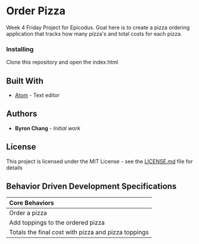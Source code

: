 # Order Pizza

Week 4 Friday Project for Epicodus. Goal here is to create a pizza ordering application that tracks how many pizza's and total costs for each pizza.

### Installing

Clone this repository and open the index.html

## Built With

* [Atom](https://atom.io/) - Text editor

## Authors

* **Byron Chang** - *Initial work*

## License

This project is licensed under the MIT License - see the [LICENSE.md](LICENSE.md) file for details

## Behavior Driven Development Specifications

| Core Behaviors |
| :---           |
| Order a pizza |
| Add toppings to the ordered pizza |
| Totals the final cost with pizza and pizza toppings |
